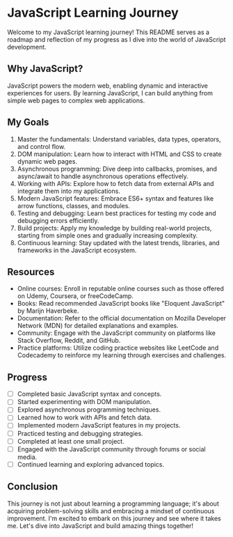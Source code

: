 # JavaScript Learning Journey

Welcome to my JavaScript learning journey! This README serves as a roadmap and reflection of my progress as I dive into the world of JavaScript development.

## Why JavaScript?

JavaScript powers the modern web, enabling dynamic and interactive experiences for users. By learning JavaScript, I can build anything from simple web pages to complex web applications.

## My Goals

1. Master the fundamentals: Understand variables, data types, operators, and control flow.
2. DOM manipulation: Learn how to interact with HTML and CSS to create dynamic web pages.
3. Asynchronous programming: Dive deep into callbacks, promises, and async/await to handle asynchronous operations effectively.
4. Working with APIs: Explore how to fetch data from external APIs and integrate them into my applications.
5. Modern JavaScript features: Embrace ES6+ syntax and features like arrow functions, classes, and modules.
6. Testing and debugging: Learn best practices for testing my code and debugging errors efficiently.
7. Build projects: Apply my knowledge by building real-world projects, starting from simple ones and gradually increasing complexity.
8. Continuous learning: Stay updated with the latest trends, libraries, and frameworks in the JavaScript ecosystem.

## Resources

- Online courses: Enroll in reputable online courses such as those offered on Udemy, Coursera, or freeCodeCamp.
- Books: Read recommended JavaScript books like "Eloquent JavaScript" by Marijn Haverbeke.
- Documentation: Refer to the official documentation on Mozilla Developer Network (MDN) for detailed explanations and examples.
- Community: Engage with the JavaScript community on platforms like Stack Overflow, Reddit, and GitHub.
- Practice platforms: Utilize coding practice websites like LeetCode and Codecademy to reinforce my learning through exercises and challenges.

## Progress

- [ ] Completed basic JavaScript syntax and concepts.
- [ ] Started experimenting with DOM manipulation.
- [ ] Explored asynchronous programming techniques.
- [ ] Learned how to work with APIs and fetch data.
- [ ] Implemented modern JavaScript features in my projects.
- [ ] Practiced testing and debugging strategies.
- [ ] Completed at least one small project.
- [ ] Engaged with the JavaScript community through forums or social media.
- [ ] Continued learning and exploring advanced topics.

## Conclusion

This journey is not just about learning a programming language; it's about acquiring problem-solving skills and embracing a mindset of continuous improvement. I'm excited to embark on this journey and see where it takes me. Let's dive into JavaScript and build amazing things together!
